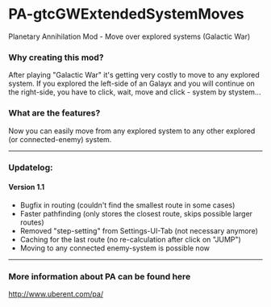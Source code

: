 PA-gtcGWExtendedSystemMoves
=====================

Planetary Annihilation Mod - Move over explored systems (Galactic War)

### Why creating this mod?

After playing "Galactic War" it's getting very costly to move to any explored system.
If you explored the left-side of an Galayx and you will continue on the right-side, you have to click, wait, move and click - system by stystem...

### What are the features?

Now you can easily move from any explored system to any other explored (or connected-enemy) system.


***************************************************************************************************************************************************


### Updatelog:

#### Version 1.1
* Bugfix in routing (couldn't find the smallest route in some cases)
* Faster pathfinding (only stores the closest route, skips possible larger routes)
* Removed "step-setting" from Settings-UI-Tab (not necessary anymore)
* Caching for the last route (no re-calculation after click on "JUMP")
* Moving to any connected enemy-system is possible now


***************************************************************************************************************************************************


### More information about PA can be found here
http://www.uberent.com/pa/
